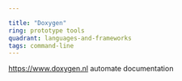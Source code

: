 ```yaml
---

title: "Doxygen"
ring: prototype tools
quadrant: languages-and-frameworks
tags: command-line
---
```

https://www.doxygen.nl
automate documentation
